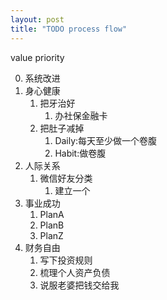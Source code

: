 ```yaml
---
layout: post
title: "TODO process flow"
---
```


value priority

0. 系统改进
1. 身心健康
    1. 把牙治好
        1. 办社保金融卡
    2. 把肚子减掉
        1. Daily:每天至少做一个卷腹
        2. Habit:做卷腹
2. 人际关系
    1. 微信好友分类
        1. 建立一个
3. 事业成功
    1. PlanA
    2. PlanB
    3. PlanZ
4. 财务自由
    1. 写下投资规则
    2. 梳理个人资产负债
    3. 说服老婆把钱交给我

